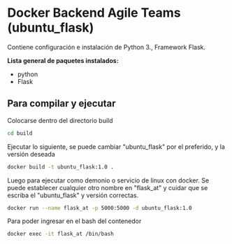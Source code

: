 # Docker Backend Agile Teams (ubuntu_flask)

Contiene configuración e instalación de Python 3., Framework Flask.

**Lista general de paquetes instalados:**
- python
- Flask

## Para compilar y ejecutar

Colocarse dentro del directorio build
```bash
cd build
```
Ejecutar lo siguiente, se puede cambiar "ubuntu_flask" por el preferido, y la versión deseada
```bash
docker build -t ubuntu_flask:1.0 .
```
Luego para ejecutar como demonio o servicio de linux con docker. Se puede establecer cualquier otro nombre en "flask_at" y cuidar que se escriba el "ubuntu_flask" y versión correctas.
```bash
docker run --name flask_at -p 5000:5000 -d ubuntu_flask:1.0
```
Para poder ingresar en el bash del contenedor
```bash
docker exec -it flask_at /bin/bash
```

